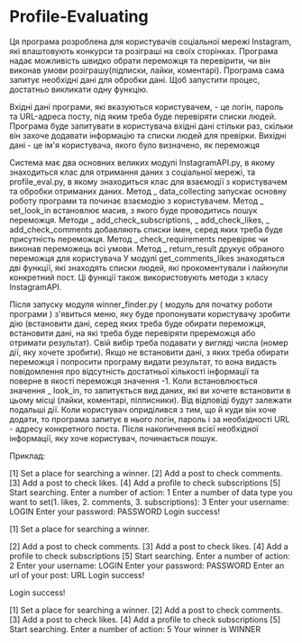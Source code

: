 # Profile-Evaluating
Ця програма розроблена для користувачів соціальної мережі Instagram, які влаштовують конкурси та розіграші на своїх сторінках. Програма надає можливість швидко обрати переможця та перевірити, чи він виконав умови розіграшу(підписки, лайки, коментарі). Програма сама запитує необхідні дані для обробки дані. Щоб запустити процес, достатньо викликати одну функцію.

Вхідні дані програми, які вказуються користувачем, - це логін, пароль та URL-адреса посту, під яким треба буде перевіряти списки людей. Програма буде запитувати в користувача вхідні дані стільки раз, скільки він захоче додавати інформацію та списки людей для превірки. Вихідні дані - це ім'я користувача, якого було визначено, як переможця

Система має два основних великих модулі InstagramAPI.py, в якому знаходиться клас для отримання даних з соціальної мережі, та 
profile_eval.py, в якому знаходиться клас для взаємодії з користувачем та обробки отриманих даних.
Метод _ data_collecting запускає основну роботу програми та починає взаємодію з користувачем. Метод _ set_look_in встановлює масив, з якого буде проводитись пошук переможця. Методи _ add_check_subscriptions, _ add_check_likes, _ add_check_comments добавляють списки імен, серед яких треба буде присутність переможця. Метод _ check_requirements перевіряє чи виконав переможець всі умови. Метод _ return_result друкує обраного переможця для користувача
У модулі get_comments_likes знаходяться дві функції, які знаходять списки людей, які прокоментували і лайкнули конкретний пост. Ці функції також використовують методи з класу InstagramAPI.

Після запуску модуля winner_finder.py ( модуль для початку роботи програми ) з'явиться меню, яку буде пропонувати користувачу зробити дію (встановити дані, серед яких треба буде обирати переможця, встановити дані, на які треба буде перевіряти пререможця або отримати результат). Свій вибір треба подавати у вигляді числа (номер дії, яку хочете зробити). Якщо не встановити дані, з яких треба обирати переможця і попросити програму видати результат, то вона видасть повідомлення про відсутність достатньої кількості інформації та поверне в якості переможця значення -1. Коли встановлюється  значення
_ look_in, то запитується вид даних, які ви хочете встановити в цьому місці (лайки, коментарі, пілписники). Від відповіді будут залежати подальші дії. Коли користувач оприділився з тим, що й куди він хоче додати, то програма запитує в нього логін, пароль і за необхідності URL - адресу конкретного поста. Після накопичення всієї необхідної інформації, яку хоче користувач, починається пошук.

Приклад:

[1] Set a place for searching a winner.
[2] Add a post to check comments.
[3] Add a post to check likes.
[4] Add a profile to check subscriptions
[5] Start searching.
Enter a number of action: 1
Enter a number of data type you want to set(1. likes, 2. comments, 3. subscriptions): 3
Enter your username: LOGIN
Enter your password: PASSWORD
Login success!


[1] Set a place for searching a winner.

[2] Add a post to check comments.
[3] Add a post to check likes.
[4] Add a profile to check subscriptions
[5] Start searching.
Enter a number of action: 2
Enter your username: LOGIN
Enter your password: PASSWORD
Enter an url of your post: URL
Login success!

Login success!


[1] Set a place for searching a winner.
[2] Add a post to check comments.
[3] Add a post to check likes.
[4] Add a profile to check subscriptions
[5] Start searching.
Enter a number of action: 5
Your winner is  WINNER
